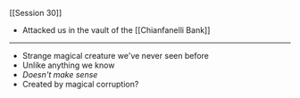 [[Session 30]]
- Attacked us in the vault of the [[Chianfanelli Bank]]
---
- Strange magical creature we've never seen before
- Unlike anything we know
- *Doesn't make sense*
- Created by magical corruption?